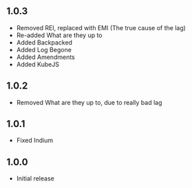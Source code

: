 ## 1.0.3

- Removed REI, replaced with EMI (The true cause of the lag)
- Re-added What are they up to
- Added Backpacked
- Added Log Begone
- Added Amendments
- Added KubeJS

## 1.0.2

- Removed What are they up to, due to really bad lag

## 1.0.1

- Fixed Indium

## 1.0.0

- Initial release
